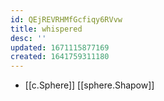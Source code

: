 ```yaml
---
id: QEjREVRHMfGcfiqy6RVvw
title: whispered
desc: ''
updated: 1671115877169
created: 1641759311180
---
```




- [[c.Sphere]] [[sphere.Shapow]]
